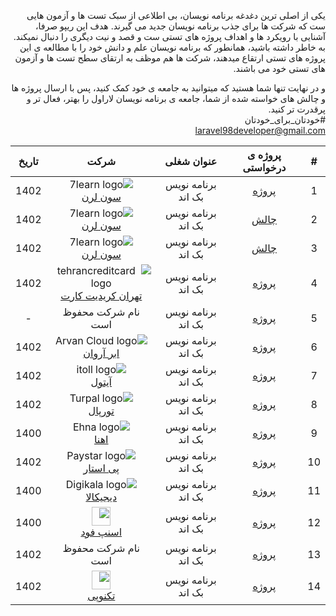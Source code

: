 <div dir="rtl">

یکی از اصلی ترین دغدغه برنامه نویسان، بی اطلاعی از سبک تست ها و آزمون هایی ست که شرکت ها برای جذب
برنامه نویسان جدید می گیرند. هدف این ریپو صرفا، آشنایی با رویکرد ها و اهداف پروژه های تستی ست و قصد و نیت دیگری
را دنبال نمیکند.   
به خاطر داشته باشید، همانطور که برنامه نویسان علم و دانش خود را با مطالعه ی این پروژه های تستی ارتقاع میدهند، شرکت ها هم
موظف به ارتقای سطح تست ها و آزمون های تستی خود می باشند.

و در نهایت تنها شما هستید که میتوانید به جامعه ی خود کمک کنید، پس با ارسال پروژه ها و چالش های خواسته شده از شما، جامعه
ی برنامه نویسان لاراول را بهتر، فعال تر و پرقدرت تر کنید. <br/>
#خودتان_برای_خودتان<br/>
laravel98developer@gmail.com

| #  | پروژه ی درخواستی |     عنوان شغلی     |                                                                  شرکت                                                                  | تاریخ | 
|:--:|:----------------:|:------------------:|:--------------------------------------------------------------------------------------------------------------------------------------:|:-----:|
| 1  |   [پروژه][p1]    | برنامه نویس بک اند |                                                ![7learn logo]  <br/> [سون لرن][7learn]                                                 | 1402  |
| 2  |    [چالش][c1]    | برنامه نویس بک اند |                                                ![7learn logo]  <br/> [سون لرن][7learn]                                                 | 1402  |
| 3  |    [چالش][c2]    | برنامه نویس بک اند |                                                ![7learn logo]  <br/> [سون لرن][7learn]                                                 | 1402  |
| 4  |   [پروژه][p2]    | برنامه نویس بک اند |                                  ![tehrancreditcard logo] <br/> [تهران کریدیت کارت][tehrancreditcard]                                  | 1402  |
| 5  |   [پروژه][p3]    | برنامه نویس بک اند |                                                           نام شرکت محفوظ است                                                           |   -   |
| 6  |   [پروژه][p4]    | برنامه نویس بک اند |                                           ![Arvan Cloud logo] <br/> [ابر آروان][Arvan Cloud]                                           | 1402  |
| 7  |   [پروژه][p5]    | برنامه نویس بک اند |                                                   ![itoll logo] <br/> [آیتول][itoll]                                                   | 1402  |
| 8  |   [پروژه][p6]    | برنامه نویس بک اند |                                                 ![Turpal logo] <br/> [تورپال][Turpal]                                                  | 1402  |
| 9  |   [پروژه][p7]    | برنامه نویس بک اند |                                                    ![Ehna logo] <br/> [اهنا][Ehna]                                                     | 1400  |
| 10 |   [پروژه][p8]    | برنامه نویس بک اند |                                                 ![Paystar logo] <br/> [پی استار][Ehna]                                                 | 1402  |
| 11 |   [پروژه][p9]    | برنامه نویس بک اند |                                              ![Digikala logo] <br/> [دیجیکالا][Digikala]                                               | 1400  |
| 12 |   [پروژه][p10]   | برنامه نویس بک اند | <img src="https://upload.wikimedia.org/wikipedia/commons/8/84/Snappfood-logo.svg" style="height:30px;" />  <br/> [اسنپ فود][SnappFood] | 1400  |
| 13 |   [پروژه][p11]   | برنامه نویس بک اند |                                                           نام شرکت محفوظ است                                                           | 1402  |
| 14 |   [پروژه][p12]   | برنامه نویس بک اند |     <img src="https://technotejarat.ir/wp-content/uploads/2022/08/TP-Logo2.png" style="height:30px;" />  <br/> [تکنوپی][Technopay]     | 1402  |

[p1]:https://github.com/laravel98developer/laravel-hiring-projects/tree/master/Projects/7learn/P1
[p2]:https://github.com/laravel98developer/laravel-hiring-projects/tree/master/Projects/Tehrancreditcard
[p3]:https://github.com/laravel98developer/laravel-hiring-projects/tree/master/Interview%20Challenges/Private%20Companies/C1
[p4]:https://github.com/laravel98developer/laravel-hiring-projects/tree/master/Projects/Abrarvan/P1
[p5]:https://github.com/laravel98developer/laravel-hiring-projects/tree/master/Projects/Itoll/P1
[p6]:https://github.com/laravel98developer/laravel-hiring-projects/tree/master/Projects/Turpal
[p7]:https://github.com/laravel98developer/laravel-hiring-projects/tree/master/Projects/Ehna/P1
[p8]:https://github.com/laravel98developer/laravel-hiring-projects/tree/master/Projects/Paystar/P1
[p9]:https://github.com/laravel98developer/laravel-hiring-projects/tree/master/Projects/Digikala/P1
[p10]:https://github.com/laravel98developer/laravel-hiring-projects/tree/master/Projects/SnappFood/P1
[p11]:https://github.com/laravel98developer/laravel-hiring-projects/tree/master/Projects/Private%20Companies/P1
[p12]:https://github.com/laravel98developer/laravel-hiring-projects/tree/master/Projects/Technopay

[c1]:https://github.com/laravel98developer/laravel-hiring-projects/blob/master/Interview%20Challenges/7learn/1.md
[c2]:https://github.com/laravel98developer/laravel-hiring-projects/blob/master/Interview%20Challenges/7learn/2.md

[7learn]:https://7learn.com
[tehrancreditcard]:https://tehrancreditcard.com
[Arvan Cloud]:https://www.arvancloud.ir/fa
[itoll]:https://itoll.com/
[Turpal]:https://www.linkedin.com/company/turpal
[Ehna]:https://www.linkedin.com/company/ehna-%D8%A7%D9%90%D9%87%D9%86%D8%A7/
[Paystar]:https://paystar.ir/
[Digikala]:https://www.digikala.com/
[SnappFood]:https://snappfood.ir/
[Technopay]:https://technotejarat.ir/startups/%d8%aa%da%a9%d9%86%d9%88%d9%be%db%8c/

[7learn logo]:https://7learn.com/assets/img/icons/logo.svg
[tehrancreditcard logo]:https://tehrancreditcard.com/wp-content/uploads/2021/04/پرداخت-آنلاین-ارزی.png
[Arvan Cloud logo]:https://www.arvancloud.ir/images/v6/svg/logo-header-desktop-v6.svg
[itoll logo]:https://itoll.com/_ipx/s_128x36/itoll-white.svg
[Turpal logo]:https://github.com/laravel98developer/laravel-hiring-projects/blob/master/Projects/Turpal/Turpal_logo.png
[Ehna logo]:https://github.com/laravel98developer/laravel-hiring-projects/blob/master/Projects/Ehna/Ehna_logo.png
[Paystar logo]:https://paystar.ir/homepage/image/logo.svg
[Digikala logo]:https://www.digikala.com/statics/img/svg/logo.svg
[SnappFood logo]:https://upload.wikimedia.org/wikipedia/commons/8/84/Snappfood-logo.svg

</div>
